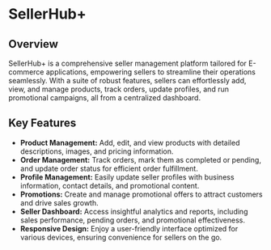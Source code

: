 # SellerHub+

## Overview
SellerHub+ is a comprehensive seller management platform tailored for E-commerce applications, empowering sellers to streamline their operations seamlessly. With a suite of robust features, sellers can effortlessly add, view, and manage products, track orders, update profiles, and run promotional campaigns, all from a centralized dashboard.

## Key Features
- **Product Management:** Add, edit, and view products with detailed descriptions, images, and pricing information.
- **Order Management:** Track orders, mark them as completed or pending, and update order status for efficient order fulfillment.
- **Profile Management:** Easily update seller profiles with business information, contact details, and promotional content.
- **Promotions:** Create and manage promotional offers to attract customers and drive sales growth.
- **Seller Dashboard:** Access insightful analytics and reports, including sales performance, pending orders, and promotional effectiveness.
- **Responsive Design:** Enjoy a user-friendly interface optimized for various devices, ensuring convenience for sellers on the go.


